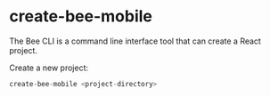 # create-bee-mobile
The Bee CLI is a command line interface tool that can create a React project.

Create a new project:
```javascript
create-bee-mobile <project-directory>
```
